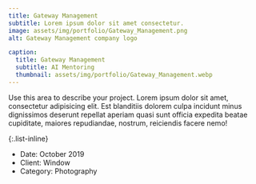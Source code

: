 ```yaml
---
title: Gateway Management
subtitle: Lorem ipsum dolor sit amet consectetur.
image: assets/img/portfolio/Gateway_Management.png
alt: Gateway Management company logo

caption:
  title: Gateway Management
  subtitle: AI Mentoring
  thumbnail: assets/img/portfolio/Gateway_Management.webp
---
```

Use this area to describe your project. Lorem ipsum dolor sit amet, consectetur adipisicing elit. Est blanditiis dolorem culpa incidunt minus dignissimos deserunt repellat aperiam quasi sunt officia expedita beatae cupiditate, maiores repudiandae, nostrum, reiciendis facere nemo!

{:.list-inline}
- Date: October 2019
- Client: Window
- Category: Photography

